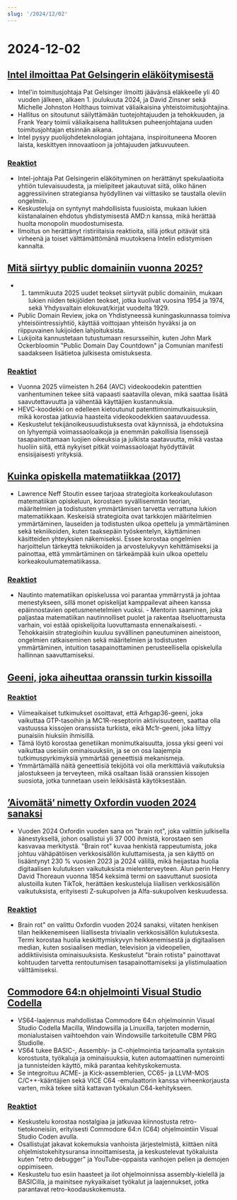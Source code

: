 ```yaml
---
slug: '/2024/12/02'
---
```


# 2024-12-02

## [Intel ilmoittaa Pat Gelsingerin eläköitymisestä](https://www.intel.com/content/www/us/en/newsroom/news/intel-ceo-news-dec-2024.html)

- Intel'in toimitusjohtaja Pat Gelsinger ilmoitti jäävänsä eläkkeelle yli 40 vuoden jälkeen, alkaen 1. joulukuuta 2024, ja David Zinsner sekä Michelle Johnston Holthaus toimivat väliaikaisina yhteistoimitusjohtajina.
- Hallitus on sitoutunut säilyttämään tuotejohtajuuden ja tehokkuuden, ja Frank Yeary toimii väliaikaisena hallituksen puheenjohtajana uuden toimitusjohtajan etsinnän aikana.
- Intel pysyy puolijohdeteknologian johtajana, inspiroituneena Mooren laista, keskittyen innovaatioon ja johtajuuden jatkuvuuteen.

### [Reaktiot](https://news.ycombinator.com/item?id=42296067)

- Intel-johtaja Pat Gelsingerin eläköityminen on herättänyt spekulaatioita yhtiön tulevaisuudesta, ja mielipiteet jakautuvat siitä, oliko hänen aggressiivinen strategiansa hyödyllinen vai viittasiko se taustalla oleviin ongelmiin.
- Keskusteluja on syntynyt mahdollisista fuusioista, mukaan lukien kiistanalainen ehdotus yhdistymisestä AMD:n kanssa, mikä herättää huolta monopolin muodostumisesta.
- Ilmoitus on herättänyt ristiriitaisia reaktioita, sillä jotkut pitävät sitä virheenä ja toiset välttämättömänä muutoksena Intelin edistymisen kannalta.

## [Mitä siirtyy public domainiin vuonna 2025?](https://publicdomainreview.org/features/entering-the-public-domain/2025/)

- 1. tammikuuta 2025 uudet teokset siirtyvät public domainiin, mukaan lukien niiden tekijöiden teokset, jotka kuolivat vuosina 1954 ja 1974, sekä Yhdysvaltain elokuvat/kirjat vuodelta 1929.
- Public Domain Review, joka on Yhdistyneessä kuningaskunnassa toimiva yhteisöintressiyhtiö, käyttää voittojaan yhteisön hyväksi ja on riippuvainen lukijoiden lahjoituksista.
- Lukijoita kannustetaan tutustumaan resursseihin, kuten John Mark Ockerbloomin "Public Domain Day Countdown" ja Comunian manifesti saadakseen lisätietoa julkisesta omistuksesta.

### [Reaktiot](https://news.ycombinator.com/item?id=42290448)

- Vuonna 2025 viimeisten h.264 (AVC) videokoodekin patenttien vanhentuminen tekee siitä vapaasti saatavilla olevan, mikä saattaa lisätä saavutettavuutta ja vähentää käyttäjien kustannuksia.
- HEVC-koodekki on edelleen kietoutunut patenttimonimutkaisuuksiin, mikä korostaa jatkuvia haasteita videokoodekkien saatavuudessa.
- Keskustelut tekijänoikeusuudistuksesta ovat käynnissä, ja ehdotuksina on lyhyempiä voimassaoloaikoja ja enemmän pakollisia lisenssejä tasapainottamaan luojien oikeuksia ja julkista saatavuutta, mikä vastaa huoliin siitä, että nykyiset pitkät voimassaoloajat hyödyttävät ensisijaisesti yrityksiä.

## [Kuinka opiskella matematiikkaa (2017)](https://www.math.uh.edu/~dblecher/pf2.html)

- Lawrence Neff Stoutin essee tarjoaa strategioita korkeakoulutason matematiikan opiskeluun, korostaen syvällisemmän teorian, määritelmien ja todistusten ymmärtämisen tarvetta verrattuna lukion matematiikkaan. Keskeisiä strategioita ovat tarkkojen määritelmien ymmärtäminen, lauseiden ja todistusten ulkoa opettelu ja ymmärtäminen sekä tekniikoiden, kuten taaksepäin työskentelyn, käyttäminen käsitteiden yhteyksien näkemiseksi. Essee korostaa ongelmien harjoittelun tärkeyttä tekniikoiden ja arvostelukyvyn kehittämiseksi ja painottaa, että ymmärtäminen on tärkeämpää kuin ulkoa opettelu korkeakoulumatematiikassa.

### [Reaktiot](https://news.ycombinator.com/item?id=42290996)

- Nautinto matematiikan opiskelussa voi parantaa ymmärrystä ja johtaa menestykseen, sillä monet opiskelijat kamppailevat aiheen kanssa epäinnostavien opetusmenetelmien vuoksi. - Mentorin saaminen, joka paljastaa matematiikan nautinnolliset puolet ja rakentaa itseluottamusta varhain, voi estää opiskelijoita luovuttamasta ennenaikaisesti. - Tehokkaisiin strategioihin kuuluu syvällinen paneutuminen aineistoon, ongelmien ratkaiseminen sekä määritelmien ja todistusten ymmärtäminen, intuition tasapainottaminen perusteellisella opiskelulla hallinnan saavuttamiseksi.

## [Geeni, joka aiheuttaa oranssin turkin kissoilla](https://www.science.org/content/article/gene-behind-orange-fur-cats-found-last)

### [Reaktiot](https://news.ycombinator.com/item?id=42291386)

- Viimeaikaiset tutkimukset osoittavat, että Arhgap36-geeni, joka vaikuttaa GTP-tasoihin ja MC1R-reseptorin aktiivisuuteen, saattaa olla vastuussa kissojen oranssista turkista, eikä Mc1r-geeni, joka liittyy punaisiin hiuksiin ihmisillä.
- Tämä löytö korostaa genetiikan monimutkaisuutta, jossa yksi geeni voi vaikuttaa useisiin ominaisuuksiin, ja se on osa laajempia tutkimuspyrkimyksiä ymmärtää geneettisiä mekanismeja.
- Ymmärtämällä näitä geneettisiä tekijöitä voi olla merkittäviä vaikutuksia jalostukseen ja terveyteen, mikä osaltaan lisää oranssien kissojen suosiota, jotka tunnetaan usein leikkisästä käytöksestään.

## [’Aivomätä‘ nimetty Oxfordin vuoden 2024 sanaksi](https://corp.oup.com/news/brain-rot-named-oxford-word-of-the-year-2024/)

- Vuoden 2024 Oxfordin vuoden sana on "brain rot", joka valittiin julkisella äänestyksellä, johon osallistui yli 37 000 ihmistä, korostaen sen kasvavaa merkitystä. "Brain rot" kuvaa henkistä rappeutumista, joka johtuu vähäpätöisen verkkosisällön kuluttamisesta, ja sen käyttö on lisääntynyt 230 % vuosien 2023 ja 2024 välillä, mikä heijastaa huolia digitaalisen kulutuksen vaikutuksista mielenterveyteen. Alun perin Henry David Thoreaun vuonna 1854 keksimä termi on saavuttanut suosiota alustoilla kuten TikTok, herättäen keskusteluja liiallisen verkkosisällön vaikutuksista, erityisesti Z-sukupolven ja Alfa-sukupolven keskuudessa.

### [Reaktiot](https://news.ycombinator.com/item?id=42292294)

- Brain rot" on valittu Oxfordin vuoden 2024 sanaksi, viitaten henkisen tilan heikkenemiseen liiallisesta triviaalin verkkosisällön kulutuksesta. Termi korostaa huolia keskittymiskyvyn heikkenemisestä ja digitaalisen median, kuten sosiaalisen median, television ja videopelien, addiktiivisista ominaisuuksista. Keskustelut "brain rotista" painottavat kohtuuden tarvetta rentoutumisen tasapainottamiseksi ja ylistimulaation välttämiseksi.

## [Commodore 64:n ohjelmointi Visual Studio Codella](https://retrogamecoders.com/c64-visual-studio-code/)

- VS64-laajennus mahdollistaa Commodore 64:n ohjelmoinnin Visual Studio Codella Macilla, Windowsilla ja Linuxilla, tarjoten modernin, monialustaisen vaihtoehdon vain Windowsille tarkoitetulle CBM PRG Studiolle.
- VS64 tukee BASIC-, Assembly- ja C-ohjelmointia tarjoamalla syntaksin korostusta, työkaluja ja ominaisuuksia, kuten automaattinen numerointi ja tunnisteiden käyttö, mikä parantaa kehityskokemusta.
- Se integroituu ACME- ja Kick-assemblerien, CC65- ja LLVM-MOS C/C++-kääntäjien sekä VICE C64 -emulaattorin kanssa virheenkorjausta varten, mikä tekee siitä kattavan työkalun C64-kehitykseen.

### [Reaktiot](https://news.ycombinator.com/item?id=42290861)

- Keskustelu korostaa nostalgiaa ja jatkuvaa kiinnostusta retro-tietokoneisiin, erityisesti Commodore 64:n (C64) ohjelmointiin Visual Studio Coden avulla.
- Osallistujat jakavat kokemuksia vanhoista järjestelmistä, kiittäen niitä ohjelmistokehitysuransa innoittamisesta, ja keskustelevat työkaluista kuten "retro debugger" ja YouTube-oppaista vanhojen pelien ja demojen oppimiseen.
- Keskustelu tuo esiin haasteet ja ilot ohjelmoinnissa assembly-kielellä ja BASICilla, ja mainitsee nykyaikaiset työkalut ja laajennukset, jotka parantavat retro-koodauskokemusta.

<head>
  <meta property="og:title" content="Intel ilmoittaa Pat Gelsingerin eläköitymisestä" />
  <meta property="og:type" content="website" />
  <meta property="og:image" content="https://og.cho.sh/api/og/?title=Intel%20ilmoittaa%20Pat%20Gelsingerin%20el%C3%A4k%C3%B6itymisest%C3%A4&subheading=maanantaina%202.%20joulukuuta%202024%3A%20Hacker%20News%20yhteenveto" />
</head>
